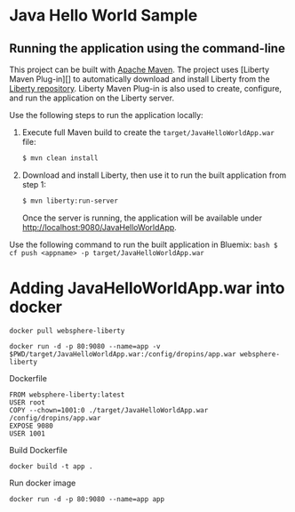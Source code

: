 # Java Hello World Sample

## Running the application using the command-line

This project can be built with [Apache Maven](http://maven.apache.org/). The project uses [Liberty Maven Plug-in][] to automatically download and install Liberty from the [Liberty repository](https://developer.ibm.com/wasdev/downloads/). Liberty Maven Plug-in is also used to create, configure, and run the application on the Liberty server. 

Use the following steps to run the application locally:

1. Execute full Maven build to create the `target/JavaHelloWorldApp.war` file:
    ```bash
    $ mvn clean install
    ```

2. Download and install Liberty, then use it to run the built application from step 1:
    ```bash
    $ mvn liberty:run-server
    ```

    Once the server is running, the application will be available under [http://localhost:9080/JavaHelloWorldApp](http://localhost:9080/JavaHelloWorldApp).

Use the following command to run the built application in Bluemix:
    ```bash
    $ cf push <appname> -p target/JavaHelloWorldApp.war
    ```

# Adding JavaHelloWorldApp.war into docker
```
docker pull websphere-liberty
```

```
docker run -d -p 80:9080 --name=app -v $PWD/target/JavaHelloWorldApp.war:/config/dropins/app.war websphere-liberty
```

Dockerfile
```
FROM websphere-liberty:latest
USER root
COPY --chown=1001:0 ./target/JavaHelloWorldApp.war /config/dropins/app.war
EXPOSE 9080
USER 1001
```

Build Dockerfile
```
docker build -t app .
```

Run docker image
```
docker run -d -p 80:9080 --name=app app
```
